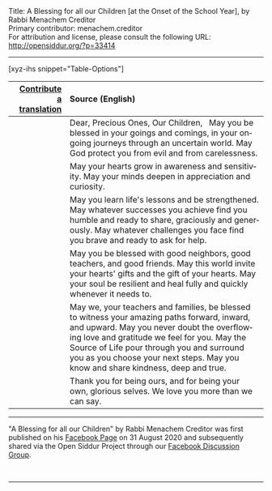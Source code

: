 <html>
<head></head>
<body>
Title: A Blessing for all our Children [at the Onset of the School Year], by Rabbi Menachem Creditor<br />
Primary contributor: menachem.creditor<br />
For attribution and license, please consult the following URL: <a href="http://opensiddur.org/?p=33414">http://opensiddur.org/?p=33414</a>
<p />
<hr />

[xyz-ihs snippet="Table-Options"]<table style="margin-left: auto; margin-right: auto;" class="draggable">
<thead><tr><th id="x" style="text-align: right;"><a href="/translate/" target="_blank" rel="noopener">Contribute a translation</a></th><th style="text-align: left;">Source (English)</th></tr></thead>
<tbody>
<tr><td style="vertical-align:top;">
<div class="liturgy" lang="he">

</span></div></td>
 
<td style="vertical-align:top;">
<div class="english" lang="en">
Dear, Precious Ones, Our Children,
&nbsp;
May you be blessed in your goings and comings, in your ongoing journeys through an uncertain world.
May God protect you from evil and from carelessness.
</div></td></tr>


<tr><td style="vertical-align:top;">
<div class="liturgy" lang="he">

</span></div></td>
 
<td style="vertical-align:top;">
<div class="english" lang="en">
May your hearts grow in awareness and sensitivity.
May your minds deepen in appreciation and curiosity.
</div></td></tr>


<tr><td style="vertical-align:top;">
<div class="liturgy" lang="he">

</span></div></td>
 
<td style="vertical-align:top;">
<div class="english" lang="en">
May you learn life's lessons and be strengthened.
May whatever successes you achieve find you humble and ready to share, graciously and generously.
May whatever challenges you face find you brave and ready to ask for help.
</div></td></tr>


<tr><td style="vertical-align:top;">
<div class="liturgy" lang="he">

</span></div></td>
 
<td style="vertical-align:top;">
<div class="english" lang="en">
May you be blessed with good neighbors, good teachers, and good friends.
May this world invite your hearts' gifts and the gift of your hearts.
May your soul be resilient and heal fully and quickly whenever it needs to.
</div></td></tr>


<tr><td style="vertical-align:top;">
<div class="liturgy" lang="he">

</span></div></td>
 
<td style="vertical-align:top;">
<div class="english" lang="en">
May we, your teachers and families, be blessed to witness your amazing paths forward, inward, and upward.
May you never doubt the overflowing love and gratitude we feel for you.
May the Source of Life pour through you and surround you as you choose your next steps.
May you know and share kindness, deep and true.
</div></td></tr>


<tr><td style="vertical-align:top;">
<div class="liturgy" lang="he">

</span></div></td>
 
<td style="vertical-align:top;">
<div class="english" lang="en">
Thank you for being ours, and for being your own, glorious selves.
We love you more than we can say.
</div></td></tr>
</tbody></table>

<hr />

"A Blessing for all our Children" by Rabbi Menachem Creditor was first published on his <a href="https://www.facebook.com/photo.php?fbid=10158562050984450&set=a.84924154449&type=3">Facebook Page</a> on 31 August 2020 and subsequently shared via the Open Siddur Project through our <a href="https://www.facebook.com/groups/opensiddur/permalink/10157938709732746/">Facebook Discussion Group</a>.

&nbsp;

<hr />

&nbsp;

</body>
</html>